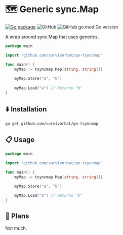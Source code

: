 # 🗺️️ Generic sync.Map

[![Go package](https://github.com/survivorbat/go-tsyncmap/actions/workflows/test.yaml/badge.svg)](https://github.com/survivorbat/go-tsyncmap/actions/workflows/test.yaml)
![GitHub](https://img.shields.io/github/license/survivorbat/go-tsyncmap)
![GitHub go.mod Go version](https://img.shields.io/github/go-mod/go-version/survivorbat/go-tsyncmap)

A wrap around sync.Map that uses generics.

```go
package main

import "github.com/survivorbat/go-tsyncmap"

func main() {
	myMap := tsyncmap.Map[string, string]{}
	
	myMap.Store("a", "b")
	
	myMap.Load("a") // Returns "b"
}
```

## ⬇️ Installation

`go get github.com/survivorbat/go-tsyncmap`

## 📋 Usage

```go
package main

import "github.com/survivorbat/go-tsyncmap"

func main() {
	myMap := tsyncmap.Map[string, string]{}

	myMap.Store("a", "b")

	myMap.Load("a") // Returns "b"
}
```

## 🔭 Plans

Not much.